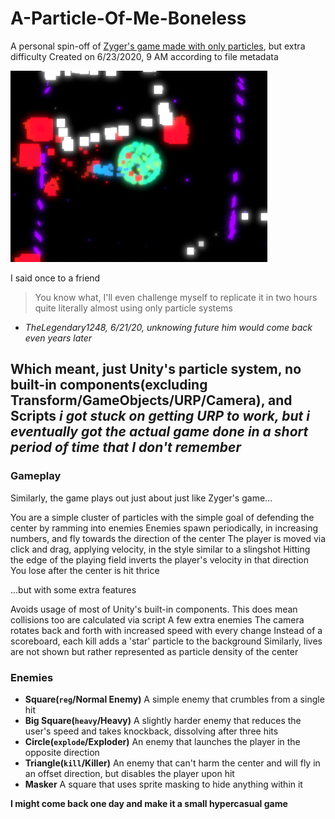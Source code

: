 # A-Particle-Of-Me-Boneless
 A personal spin-off of [Zyger's game made with only particles](https://youtu.be/kS2-eNTl3Ds), but extra difficulty
 Created on 6/23/2020, 9 AM according to file metadata

 ![Screenshot of Game In Question](/screenshot.png)

 I said once to a friend
 > You know what, I'll even challenge myself to replicate it in two hours quite literally almost using only particle systems
 - *TheLegendary1248, 6/21/20, unknowing future him would come back even years later*

Which meant, just Unity's particle system, no built-in components(excluding Transform/GameObjects/URP/Camera), and Scripts
*i got stuck on getting URP to work, but i eventually got the actual game done in a short period of time that I don't remember*
---
### Gameplay
Similarly, the game plays out just about just like Zyger's game...

 You are a simple cluster of particles with the simple goal of defending the center by ramming into enemies
 Enemies spawn periodically, in increasing numbers, and fly towards the direction of the center
 The player is moved via click and drag, applying velocity, in the style similar to a slingshot
 Hitting the edge of the playing field inverts the player's velocity in that direction
 You lose after the center is hit thrice

...but with some extra features

Avoids usage of most of Unity's built-in components. This does mean collisions too are calculated via script
A few extra enemies
The camera rotates back and forth with increased speed with every change
Instead of a scoreboard, each kill adds a 'star' particle to the background
Similarly, lives are not shown but rather represented as particle density of the center

### Enemies
- **Square(`reg`/Normal Enemy)**
    A simple enemy that crumbles from a single hit 
- **Big Square(`heavy`/Heavy)**
    A slightly harder enemy that reduces the user's speed and takes knockback, dissolving after three hits
- **Circle(`explode`/Exploder)**
    An enemy that launches the player in the opposite direction
- **Triangle(`kill`/Killer)**
    An enemy that can't harm the center and will fly in an offset direction, but disables the player upon hit
- **Masker**
    A square that uses sprite masking to hide anything within it

**I might come back one day and make it a small hypercasual game**